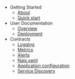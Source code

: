 - Getting Started
  - [About](about.md)
  - [Quick start](quickstart.md)
- User Documentation
  - [Overview](overview.md)
  - [Deployment](deployment.md)
- Contracts
  - [Logging](logging.md)
  - [Metrics](metrics.md)
  - [Alerts](alerts.md)
  - [Nais.yaml](nais.yaml.md)
  - [Application configuration](appconf.md)
  - [Service Discovery](servicediscovery.md)

